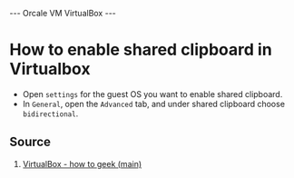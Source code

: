 --- Orcale VM VirtualBox ---

# How to enable shared clipboard in Virtualbox

- Open `settings` for the guest OS you want to enable shared clipboard.
- In `General`, open the `Advanced` tab, and under shared clipboard choose `bidirectional`.

## Source
1. [VirtualBox - how to geek (main)](https://www.howtogeek.com/187535/how-to-copy-and-paste-between-a-virtualbox-host-machine-and-a-guest-machine/)